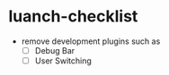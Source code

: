 # luanch-checklist
* remove development plugins such as
    * [ ] Debug Bar
    * [ ] User Switching
